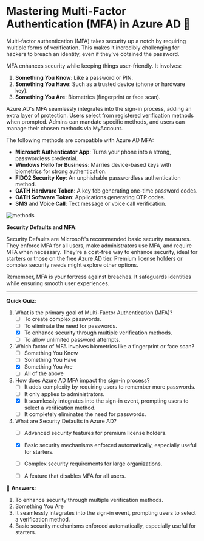 # Mastering Multi-Factor Authentication (MFA) in Azure AD 🔐

Multi-factor authentication (MFA) takes security up a notch by requiring multiple forms of verification. This makes it incredibly challenging for hackers to breach an identity, even if they've obtained the password.

MFA enhances security while keeping things user-friendly. It involves:

1. **Something You Know**: Like a password or PIN.
2. **Something You Have**: Such as a trusted device (phone or hardware key).
3. **Something You Are**: Biometrics (fingerprint or face scan).

Azure AD's MFA seamlessly integrates into the sign-in process, adding an extra layer of protection. Users select from registered verification methods when prompted. Admins can mandate specific methods, and users can manage their chosen methods via MyAccount.

The following methods are compatible with Azure AD MFA:

- **Microsoft Authenticator App**: Turns your phone into a strong, passwordless credential.
- **Windows Hello for Business**: Marries device-based keys with biometrics for strong authentication.
- **FIDO2 Security Key**: An unphishable passwordless authentication method.
- **OATH Hardware Token**: A key fob generating one-time password codes.
- **OATH Software Token**: Applications generating OTP codes.
- **SMS** and **Voice Call**: Text message or voice call verification.

![methods](https://learn.microsoft.com/en-us/training/wwl-sci/explore-authentication-capabilities/media/2-microsoft-authenticator-app.png)

**Security Defaults and MFA**:

Security Defaults are Microsoft's recommended basic security measures. They enforce MFA for all users, make administrators use MFA, and require MFA when necessary. They're a cost-free way to enhance security, ideal for starters or those on the free Azure AD tier. Premium license holders or complex security needs might explore other options.


Remember, MFA is your fortress against breaches. It safeguards identities while ensuring smooth user experiences.

---
**Quick Quiz**:

1. What is the primary goal of Multi-Factor Authentication (MFA)?
   - [ ] To create complex passwords.
   - [ ] To eliminate the need for passwords.
   - [x] To enhance security through multiple verification methods.
   - [ ] To allow unlimited password attempts.

2. Which factor of MFA involves biometrics like a fingerprint or face scan?
   - [ ] Something You Know
   - [ ] Something You Have
   - [x] Something You Are
   - [ ] All of the above

3. How does Azure AD MFA impact the sign-in process?
   - [ ] It adds complexity by requiring users to remember more passwords.
   - [ ] It only applies to administrators.
   - [x] It seamlessly integrates into the sign-in event, prompting users to select a verification method.
   - [ ] It completely eliminates the need for passwords.

4. What are Security Defaults in Azure AD?
   - [ ] Advanced security features for premium license holders.
   - [x] Basic security mechanisms enforced automatically, especially useful for starters.
   - [ ] Complex security requirements for large organizations.
   - [ ] A feature that disables MFA for all users.



🧐 **Answers**:

1. To enhance security through multiple verification methods.
2. Something You Are
3.  It seamlessly integrates into the sign-in event, prompting users to select a verification method.
4.  Basic security mechanisms enforced automatically, especially useful for starters.